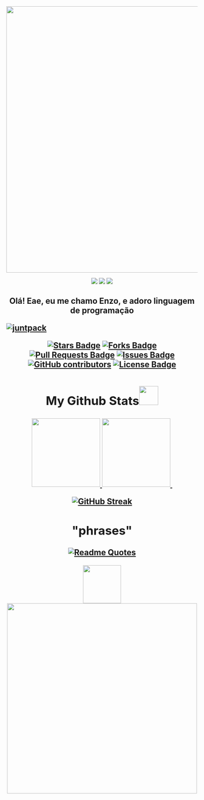 <div align="center">
<img src="https://cdn.discordapp.com/attachments/943986199272505384/944202658686844978/giphy.gif" width="700px" />
</div>

<p align="center">
 
 <img src="https://badges.pufler.dev/visits/shaylly/shaylly"/> 
 <!-- <img src="https://badges.pufler.dev/years/shaylly"/> -->
 <img src="https://badges.pufler.dev/repos/shaylly"/>
 <img src="https://badges.pufler.dev/commits/monthly/shaylly" />

<h2 align="center">
 
 
 Olá! Eae, eu me chamo Enzo, e adoro linguagem de programação
 

   
 </div>
<div align="center"> 
 <p align="left"> <a href="https://twitter.com/juntpack" target="blank"><img src="https://img.shields.io/twitter/follow/juntpack?logo=twitter&style=for-the-badge" alt="juntpack" /></a> </p> 

<a href="https://github.com/shaylly/awesome-github-profile-readme/stargazers"><img src="https://img.shields.io/github/stars/shaylly/awesome-github-profile-readme" alt="Stars Badge"/></a>
<a href="https://github.com/shaylly/awesome-github-profile-readme/network/members"><img src="https://img.shields.io/github/forks/shaylly/awesome-github-profile-readme" alt="Forks Badge"/></a>
<a href="https://github.com/shaylly/awesome-github-profile-readme/pulls"><img src="https://img.shields.io/github/issues-pr/shaylly/awesome-github-profile-readme" alt="Pull Requests Badge"/></a>
<a href="https://github.com/shaylly/awesome-github-profile-readme/issues"><img src="https://img.shields.io/github/issues/shaylly/awesome-github-profile-readme" alt="Issues Badge"/></a>
<a href="https://github.com/shaylly/awesome-github-profile-readme/graphs/contributors"><img alt="GitHub contributors" src="https://img.shields.io/github/contributors/shaylly/awesome-github-profile-readme?color=2b9348"></a>
<a href="https://github.com/shaylly/awesome-github-profile-readme/blob/master/LICENSE"><img src="https://img.shields.io/github/license/abhisheknaiidu/awesome-github-profile-readme?color=2b9348" alt="License Badge"/></a>
  
  
 ## My Github Stats<img src="https://media.giphy.com/media/VgCDAzcKvsR6OM0uWg/giphy.gif" width="50"> 
  <div align="center">
  <a href="https://github.com/Shaylly">
  <img height="180em" src="https://github-readme-stats.vercel.app/api?username=Shaylly&show_icons=true&theme=dark&include_all_commits=true&count_private=true"/>
   <img height="180em" src="https://github-readme-stats.vercel.app/api/top-langs/?username=rafaela&layout=compact&langs_count=7&theme=dark"/>
  <img height="[![GitHub Streak](https://github-readme-streak-stats.herokuapp.com/?user=Shaylly)](https://git.io/streak-stats)"/>
      </div>
      
  [![GitHub Streak](http://github-readme-streak-stats.herokuapp.com?user=Shaylly&theme=onedark_duo&hide_border=&date_format=%5BY.%5Dn.j)](https://git.io/streak-stats)

  ## "phrases"  
    
[![Readme Quotes](https://quotes-github-readme.vercel.app/api?type=horizontal&theme=dark)](https://github.com/juntpack/github-readme-quotes)
 </div>
    <img src="https://img.wattpad.com/4b715e17d1dbefaab014bb94efa74aa5cd02cb13/68747470733a2f2f73332e616d617a6f6e6177732e636f6d2f776174747061642d6d656469612d736572766963652f53746f7279496d6167652f6a54313838702d58513058754d673d3d2d3939323036303931382e3136346535313735653130396631646533343538313036373838352e676966" width="100px" /> 
 
 
<div align="center">
<img src="https://i.pinimg.com/736x/76/9a/a6/769aa6d6c147ae20beef66bb9b8905bd.jpg" width="500px" />
 

